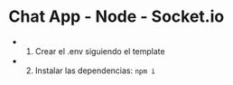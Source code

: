 # Chat App - Node - Socket.io

- 1. Crear el .env siguiendo el template
- 2. Instalar las dependencias: ```npm i```